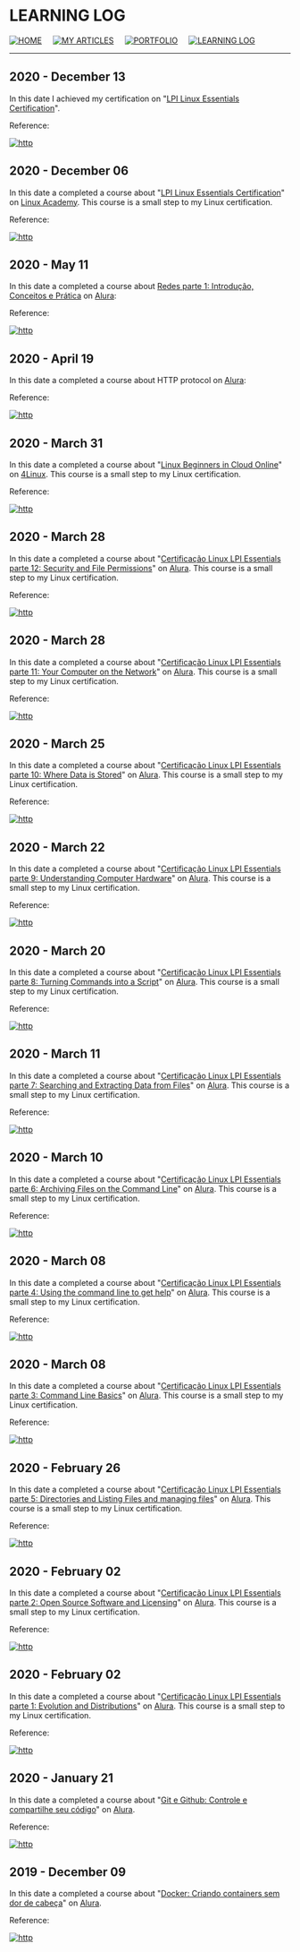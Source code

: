 # LEARNING LOG

[![HOME](../img/button_home.png)](https://github.com/mmmarceleza/My-Learning-Tracker#marcelos-learning-tracker) &nbsp; &nbsp; [![MY ARTICLES](../img/button_article.png)](https://github.com/mmmarceleza/My-Learning-Tracker/blob/master/content/my-articles.md#my-articles) &nbsp; &nbsp; [![PORTFOLIO](../img/button_portfolio.png)](https://github.com/mmmarceleza/My-Learning-Tracker/blob/master/content/portfolio.md#portfolio) &nbsp; &nbsp; [![LEARNING LOG](../img/button_log.png)](https://github.com/mmmarceleza/My-Learning-Tracker/blob/master/content/learning-log.md#learning-log)

***

## 2020 - December 13

In this date I achieved my certification on "[LPI Linux Essentials Certification](lpi.org/v/LPI000467925/u2hdlsyzw7)".

Reference:

[![http](../img/tux.png)](https://github.com/mmmarceleza/My-Learning-Tracker/blob/master/content/LPI_Essentials/LPI_Essentials.md#lpi-essentials)


## 2020 - December 06

In this date a completed a course about "[LPI Linux Essentials Certification](https://acloudguru.com/course/lpi-linux-essentials-certification)" on [Linux Academy](https://linuxacademy.com). This course is a small step to my Linux certification.

Reference:

[![http](../img/tux.png)](https://github.com/mmmarceleza/My-Learning-Tracker/blob/master/content/LPI_Essentials/LPI_Essentials.md#lpi-essentials)

## 2020 - May 11 

In this date a completed a course about [Redes parte 1: Introdução, Conceitos e Prática](https://cursos.alura.com.br/course/redes-introducao) on [Alura](https://alura.com.br):

Reference:

[![http](../img/network.png)](https://github.com/mmmarceleza/My-Learning-Tracker/blob/master/content/Network/network.md#network)

## 2020 - April 19 

In this date a completed a course about HTTP protocol on [Alura](https://alura.com.br):

Reference:

[![http](../img/http.png)](https://github.com/mmmarceleza/My-Learning-Tracker/blob/master/content/Http/http.md#http)

## 2020 - March 31

In this date a completed a course about "[Linux Beginners in Cloud Online](https://4linux.com.br/cursos/treinamento/linux-beginners-in-cloud/)" on [4Linux](https://4linux.com.br/). This course is a small step to my Linux certification.

Reference:

[![http](../img/tux.png)](https://github.com/mmmarceleza/My-Learning-Tracker/blob/master/content/LPI_Essentials/LPI_Essentials.md#lpi-essentials)

## 2020 - March 28

In this date a completed a course about "[Certificação Linux LPI Essentials parte 12: Security and File Permissions](https://cursos.alura.com.br/course/linux-essentials-12)" on [Alura](https://alura.com.br). This course is a small step to my Linux certification.

Reference:

[![http](../img/tux.png)](https://github.com/mmmarceleza/My-Learning-Tracker/blob/master/content/LPI_Essentials/LPI_Essentials.md#lpi-essentials)

## 2020 - March 28

In this date a completed a course about "[Certificação Linux LPI Essentials parte 11: Your Computer on the Network](https://cursos.alura.com.br/course/linux-essentials-11)" on [Alura](https://alura.com.br). This course is a small step to my Linux certification.

Reference:

[![http](../img/tux.png)](https://github.com/mmmarceleza/My-Learning-Tracker/blob/master/content/LPI_Essentials/LPI_Essentials.md#lpi-essentials)

## 2020 - March 25

In this date a completed a course about "[Certificação Linux LPI Essentials parte 10: Where Data is Stored](https://cursos.alura.com.br/course/linux-essentials-10)" on [Alura](https://alura.com.br). This course is a small step to my Linux certification.

Reference:

[![http](../img/tux.png)](https://github.com/mmmarceleza/My-Learning-Tracker/blob/master/content/LPI_Essentials/LPI_Essentials.md#lpi-essentials)

## 2020 - March 22

In this date a completed a course about "[Certificação Linux LPI Essentials parte 9: Understanding Computer Hardware](https://cursos.alura.com.br/course/linux-essentials-9)" on [Alura](https://alura.com.br). This course is a small step to my Linux certification.

Reference:

[![http](../img/tux.png)](https://github.com/mmmarceleza/My-Learning-Tracker/blob/master/content/LPI_Essentials/LPI_Essentials.md#lpi-essentials)

## 2020 - March 20

In this date a completed a course about "[Certificação Linux LPI Essentials parte 8: Turning Commands into a Script](https://cursos.alura.com.br/course/linux-essentials-8)" on [Alura](https://alura.com.br). This course is a small step to my Linux certification.

Reference:

[![http](../img/tux.png)](https://github.com/mmmarceleza/My-Learning-Tracker/blob/master/content/LPI_Essentials/LPI_Essentials.md#lpi-essentials)

## 2020 - March 11

In this date a completed a course about "[Certificação Linux LPI Essentials parte 7: Searching and Extracting Data from Files](https://cursos.alura.com.br/course/linux-essentials-7)" on [Alura](https://alura.com.br). This course is a small step to my Linux certification.

Reference:

[![http](../img/tux.png)](https://github.com/mmmarceleza/My-Learning-Tracker/blob/master/content/LPI_Essentials/LPI_Essentials.md#lpi-essentials)

## 2020 - March 10

In this date a completed a course about "[Certificação Linux LPI Essentials parte 6: Archiving Files on the Command Line](https://cursos.alura.com.br/course/linux-essentials-6)" on [Alura](https://alura.com.br). This course is a small step to my Linux certification.

Reference:

[![http](../img/tux.png)](https://github.com/mmmarceleza/My-Learning-Tracker/blob/master/content/LPI_Essentials/LPI_Essentials.md#lpi-essentials)

## 2020 - March 08

In this date a completed a course about "[Certificação Linux LPI Essentials parte 4: Using the command line to get help](https://cursos.alura.com.br/course/linux-essentials-4)" on [Alura](https://alura.com.br). This course is a small step to my Linux certification.

Reference:

[![http](../img/tux.png)](https://github.com/mmmarceleza/My-Learning-Tracker/blob/master/content/LPI_Essentials/LPI_Essentials.md#lpi-essentials)

## 2020 - March 08

In this date a completed a course about "[Certificação Linux LPI Essentials parte 3: Command Line Basics](https://cursos.alura.com.br/course/linux-essentials-3)" on [Alura](https://alura.com.br). This course is a small step to my Linux certification.

Reference:

[![http](../img/tux.png)](https://github.com/mmmarceleza/My-Learning-Tracker/blob/master/content/LPI_Essentials/LPI_Essentials.md#lpi-essentials)

## 2020 - February 26

In this date a completed a course about "[Certificação Linux LPI Essentials parte 5: Directories and Listing Files and managing files](https://cursos.alura.com.br/course/linux-essentials-5)" on [Alura](https://alura.com.br). This course is a small step to my Linux certification.

Reference:

[![http](../img/tux.png)](https://github.com/mmmarceleza/My-Learning-Tracker/blob/master/content/LPI_Essentials/LPI_Essentials.md#lpi-essentials)

## 2020 - February 02

In this date a completed a course about "[Certificação Linux LPI Essentials parte 2: Open Source Software and Licensing](https://cursos.alura.com.br/course/linux-essentials-2)" on [Alura](https://alura.com.br). This course is a small step to my Linux certification.

Reference:

[![http](../img/tux.png)](https://github.com/mmmarceleza/My-Learning-Tracker/blob/master/content/LPI_Essentials/LPI_Essentials.md#lpi-essentials)

## 2020 - February 02

In this date a completed a course about "[Certificação Linux LPI Essentials parte 1: Evolution and Distributions](https://cursos.alura.com.br/course/linux-essentials-1)" on [Alura](https://alura.com.br). This course is a small step to my Linux certification.

Reference:

[![http](../img/tux.png)](https://github.com/mmmarceleza/My-Learning-Tracker/blob/master/content/LPI_Essentials/LPI_Essentials.md#lpi-essentials)

## 2020 - January 21

In this date a completed a course about "[Git e Github: Controle e compartilhe seu código](https://cursos.alura.com.br/course/git-github-controle-de-versao)" on [Alura](https://alura.com.br).

Reference:

[![http](../img/git.png)](https://github.com/mmmarceleza/My-Learning-Tracker/blob/master/content/Git/Git.md#git)

## 2019 - December 09

In this date a completed a course about "[Docker: Criando containers sem dor de cabeça](https://cursos.alura.com.br/course/docker-e-docker-compose)" on [Alura](https://alura.com.br).

Reference:

[![http](../img/docker.png)](https://github.com/mmmarceleza/My-Learning-Tracker/blob/master/content/Docker/Docker.md#docker)